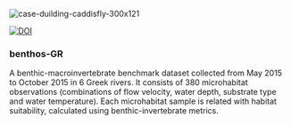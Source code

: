 ![case-duilding-caddisfly-300x121](https://user-images.githubusercontent.com/21544603/29336315-0e17f8ba-8216-11e7-988f-47e7ebd82c77.png)

[![DOI](https://zenodo.org/badge/87625028.svg)](https://zenodo.org/badge/latestdoi/87625028)

### benthos-GR

A benthic-macroinvertebrate benchmark dataset collected from May 2015 to October 2015 in 6 Greek rivers. It consists of 380 microhabitat observations (combinations of flow velocity, water depth, substrate type and water temperature). Each microhabitat sample is related with habitat suitability, calculated using benthic-invertebrate metrics.
